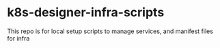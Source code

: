 # k8s-designer-infra-scripts
This repo is for local setup scripts to manage services, and manifest files for infra

